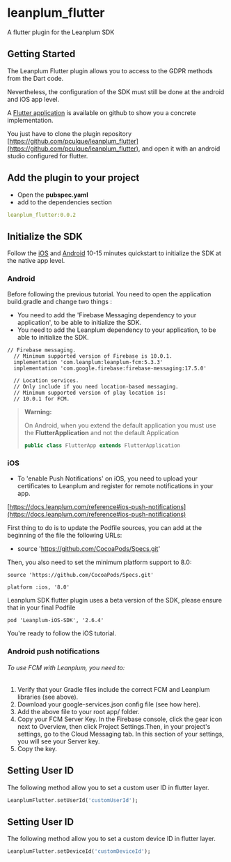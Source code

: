 # leanplum_flutter

A flutter plugin for the Leanplum SDK

## Getting Started

The Leanplum Flutter plugin allows you to access to the GDPR methods from the Dart code.

Nevertheless, the configuration of the SDK must still be done at the android and iOS app level.

A [Flutter application](https://github.com/pculque/leanplum_flutter) is available on github to show you a concrete implementation.

You just have to clone the plugin repository [https://github.com/pculque/leanplum_flutter](https://github.com/pculque/leanplum_flutter), and open it with an android studio configured for flutter.

## Add the plugin to your project

* Open the **pubspec.yaml**
* add to the dependencies section

```yaml
leanplum_flutter:0.0.2
```

## Initialize the SDK

Follow the [iOS](https://docs.leanplum.com/reference#ios-setup) and [Android](https://docs.leanplum.com/reference#android-setup) 10-15 minutes quickstart to initialize the SDK
at the native app level.

### Android

Before following the previous tutorial. You need to open the application build.gradle and change two things :
- You need to add the 'Firebase Messaging dependency to your application', to be able to initialize the SDK.
- You need to add the Leanplum dependency to your application, to be able to initialize the SDK.

```
// Firebase messaging.
  // Minimum supported version of Firebase is 10.0.1.
  implementation 'com.leanplum:leanplum-fcm:5.3.3'
  implementation 'com.google.firebase:firebase-messaging:17.5.0'

  // Location services.
  // Only include if you need location-based messaging.
  // Minimum supported version of play location is:
  // 10.0.1 for FCM.

```

>**Warning:**
>
> On Android, when you extend the default application you must use the **FlutterApplication** and not the default Application
>
> ```java
> public class FlutterApp extends FlutterApplication
> ```

### iOS

- To 'enable Push Notifications' on iOS, you need to upload your certificates to Leanplum and register for remote notifications in your app.

[https://docs.leanplum.com/reference#ios-push-notifications](https://docs.leanplum.com/reference#ios-push-notifications)

First thing to do is to update the Podfile sources, you can add at the beginning of the file the following URLs:

- source 'https://github.com/CocoaPods/Specs.git'

Then, you also need to set the minimum platform support to 8.0:

```
source 'https://github.com/CocoaPods/Specs.git'

platform :ios, '8.0'
```

Leanplum SDK flutter plugin uses a beta version of the SDK, please ensure that in your final Podfile

```
pod 'Leanplum-iOS-SDK', '2.6.4'
```

You're ready to follow the iOS tutorial.

### Android push notifications

###### To use FCM with Leanplum, you need to:

1. Verify that your Gradle files include the correct FCM and Leanplum libraries (see above).
2. Download your google-services.json config file (see how here).
3. Add the above file to your root app/ folder.
4. Copy your FCM Server Key. In the Firebase console, click the gear icon next to Overview, then click Project Settings.Then, in your project's settings, go to the Cloud Messaging tab. In this section of your settings, you will see your Server key.
5. Copy the key.

## Setting  User ID

The following method allow you to set a custom user ID in flutter layer.

```dart
LeanplumFlutter.setUserId('customUserId');
```

## Setting  User ID

The following method allow you to set a custom device ID  in flutter layer.

```dart
LeanplumFlutter.setDeviceId('customDeviceId');
```